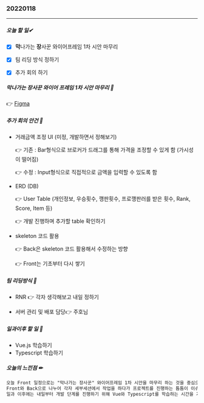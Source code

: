 ### 20220118

------

##### 오늘 할 일✔

- [x] **막**나가는 **장**사꾼 와이어프레임 1차 시안 마무리

- [x] 팀 리딩 방식 정하기
- [x] 추가 회의 하기



##### 막나가는 장사꾼 와이어 프레임 1차 시안 마무리 🎨

👉 [Figma](https://www.figma.com/file/mzo4Tv7Wr6cBA4NuXsnZlq/%EB%A7%89%EC%9E%A5?node-id=64%3A381)



##### 추가 회의 안건 💬

+ 거래금액 조정 UI (미정, 개발하면서 정해보기)

  👉 기존 : Bar형식으로 브로커가 드래그를 통해 가격을 조정할 수 있게 함 (가시성이 떨어짐)

  👉 수정 : Input형식으로 직접적으로 금액을 입력할 수 있도록 함 

+ ERD (DB)

  👉 User Table (개인정보, 우승횟수, 깽판횟수, 프로깽판러를 받은 횟수, Rank, Score, Item 등)

  👉 개발 진행하며 추가할 table 확인하기 

+ skeleton 코드 활용

  👉 Back은 skeleton 코드 활용해서 수정하는 방향

  👉 Front는 기초부터 다시 쌓기 



##### 팀 리딩방식 👑

+ RNR 👉 각자 생각해보고 내일 정하기

+ 서버 관리 및 배포 담당👉 주호님



##### 일과이후 할 일 📁

+ Vue.js 학습하기
+ Typescript 학습하기



##### 오늘의 느낀점 ✏

```tex
오늘 Front 일정으로는 "막나가는 장사꾼" 와이어프레임 1차 시안을 마무리 하는 것을 중심으로 일정을 진행했다. 와이어프레임을 진행하며 게임의 진행 흐름 및 화면 흐름을 다시한번 생각해보고 세세한 부분들을 사용자 입장에서 생각해보며 수정을 해나아갔다. 시안을 제작해보며 개발을 할 수 있을지 조금 걱정됐지만 다양한 라이브러리들을 찾아보며 가능성이 있는 사항들을 골라 마무리를 했다.
Front와 Back으로 나누어 각자 세부세션에서 작업을 하다가 프로젝트를 진행하는 틈틈이 이슈사항이나 문제점들이 있을 때 함께 메인세션에서 회의를 함으로써 효율적으로 의견을 빠르게 결정할 수 있었던 것 같다.
일과 이후에는 내일부터 개발 단계를 진행하기 위해 Vue와 Typescript를 학습하는 시간을 가져야겠다.
```

